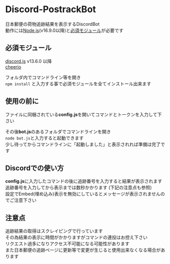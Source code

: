 # Discord-PostrackBot
日本郵便の荷物追跡結果を表示するDiscordBot  
動作には[Node.js](https://nodejs.org)(v16.9.0以降)と[必須モジュール](#必須モジュール)が必要です  

## 必須モジュール
[discord.js](https://www.npmjs.com/package/discord.js) v13.6.0 以降  
[cheerio](https://www.npmjs.com/package/cheerio)  
  
フォルダ内でコマンドライン等を開き  
`npm install` と入力する事で必須モジュールを全てインストール出来ます  

## 使用の前に
ファイルに同梱されている**config.js**を開いてコマンドとトークンを入力して下さい  
  
その後**bot.js**のあるフォルダでコマンドラインを開き  
`node bot.js`と入力すると起動できます  
少し待ってからコマンドラインに「起動しました」と表示されれば準備は完了です  

## Discordでの使い方
**config.js**に入力したコマンドの後に追跡番号を入力すると結果が表示されます  
追跡番号を入力してから表示までは数秒かかります (下記の注意点も参照)  
設定でEmbed(埋め込み)表示を無効にしているとメッセージが表示されませんのでご注意下さい  

## 注意点
追跡結果の取得はスクレイピングで行っています  
その為結果の表示に時間がかかりますがコマンドの連投はお控え下さい  
リクエスト過多になりアクセス不可能になる可能性があります  
また日本郵便の追跡ページに更新等で変更が生じると使用出来なくなる場合があります